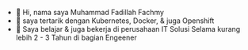 - 👋 Hi, nama saya Muhammad Fadillah Fachmy
- 👀 saya tertarik dengan Kubernetes, Docker, & juga Openshift
- 🌱 Saya belajar & juga bekerja di perusahaan IT Solusi Selama kurang lebih 2 - 3 Tahun di bagian Engeener

<!---
fachmy999/fachmy999 is a ✨ special ✨ repository because its `README.md` (this file) appears on your GitHub profile.
You can click the Preview link to take a look at your changes.
--->
